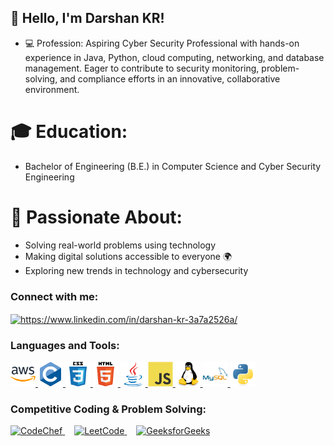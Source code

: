 
## 👋 Hello, I'm Darshan KR!

 -  💻 Profession: Aspiring Cyber Security Professional with hands-on experience in Java, Python, cloud computing, networking, and database management. Eager to contribute to security monitoring, problem-solving, and compliance efforts in an innovative, collaborative environment.

# 🎓 Education:

   - Bachelor of Engineering (B.E.) in Computer Science and Cyber Security Engineering

# 💬 Passionate About:

 - Solving real-world problems using technology
- Making digital solutions accessible to everyone 🌍
- Exploring new trends in technology and cybersecurity
<!--
**krdarshan/krdarshan** is a ✨ _special_ ✨ repository because its `README.md` (this file) appears on your GitHub profile.

Here are some ideas to get you started:

- 🔭 I’m currently working on ...
- 🌱 I’m currently learning ...
- 👯 I’m looking to collaborate on ...
- 🤔 I’m looking for help with ...
- 💬 Ask me about ...
- 📫 How to reach me: ...
- 😄 Pronouns: ...
- ⚡ Fun fact: ...
-->


<h3 align="left">Connect with me:</h3>
<p align="left">
<a href="https://linkedin.com/in/https://www.linkedin.com/in/darshan-kr-3a7a2526a/" target="blank"><img align="center" src="https://raw.githubusercontent.com/rahuldkjain/github-profile-readme-generator/master/src/images/icons/Social/linked-in-alt.svg" alt="https://www.linkedin.com/in/darshan-kr-3a7a2526a/" height="30" width="40" /></a>
</p>





<h3 align="left">Languages and Tools:</h3>
<p align="left"> <a href="https://aws.amazon.com" target="_blank" rel="noreferrer"> <img src="https://raw.githubusercontent.com/devicons/devicon/master/icons/amazonwebservices/amazonwebservices-original-wordmark.svg" alt="aws" width="40" height="40"/>    </a> <a href="https://www.cprogramming.com/" target="_blank" rel="noreferrer"> <img src="https://raw.githubusercontent.com/devicons/devicon/master/icons/c/c-original.svg" alt="c" width="40" height="40"/>  </a> <a href="https://www.w3schools.com/css/" target="_blank" rel="noreferrer"> <img src="https://raw.githubusercontent.com/devicons/devicon/master/icons/css3/css3-original-wordmark.svg" alt="css3" width="40" height="40"/>  </a> <a href="https://www.w3.org/html/" target="_blank" rel="noreferrer"> <img src="https://raw.githubusercontent.com/devicons/devicon/master/icons/html5/html5-original-wordmark.svg" alt="html5" width="40" height="40"/> </a> <a href="https://www.java.com" target="_blank" rel="noreferrer"> <img src="https://raw.githubusercontent.com/devicons/devicon/master/icons/java/java-original.svg" alt="java" width="40" height="40"/> </a> <a href="https://developer.mozilla.org/en-US/docs/Web/JavaScript" target="_blank" rel="noreferrer"> <img src="https://raw.githubusercontent.com/devicons/devicon/master/icons/javascript/javascript-original.svg" alt="javascript" width="40" height="40"/> </a> <a href="https://www.linux.org/" target="_blank" rel="noreferrer">  <img src="https://raw.githubusercontent.com/devicons/devicon/master/icons/linux/linux-original.svg" alt="linux" width="40" height="40"/> </a> <a href="https://www.mysql.com/" target="_blank" rel="noreferrer">   <img src="https://raw.githubusercontent.com/devicons/devicon/master/icons/mysql/mysql-original-wordmark.svg" alt="mysql" width="40" height="40"/> </a> <a href="https://www.python.org" target="_blank" rel="noreferrer">      <img src="https://raw.githubusercontent.com/devicons/devicon/master/icons/python/python-original.svg" alt="python" width="40" height="40"/> </a>
</p>



<h3 align="left">Competitive Coding & Problem Solving: </h3>
<p align="left">
  <a href="https://www.codechef.com/users/darshankr436" target="_blank" style="margin-right: 15px;">
        <img src="https://cdn.codechef.com/images/cc-logo.svg" alt="CodeChef" width="100" height="40"/>
    </a>
    <a href="https://leetcode.com/u/Darshan_kr/" target="_blank" style="margin-right: 15px;">
        <img src="https://upload.wikimedia.org/wikipedia/commons/1/19/LeetCode_logo_black.png" alt="LeetCode" width="100" height="40"/>
    </a>
    <a href="https://www.geeksforgeeks.org/user/darshanc4ux/" target="_blank">
        <img src="https://upload.wikimedia.org/wikipedia/commons/4/43/GeeksforGeeks.svg" alt="GeeksforGeeks" width="100" height="40"/>
    </a>
</p>

